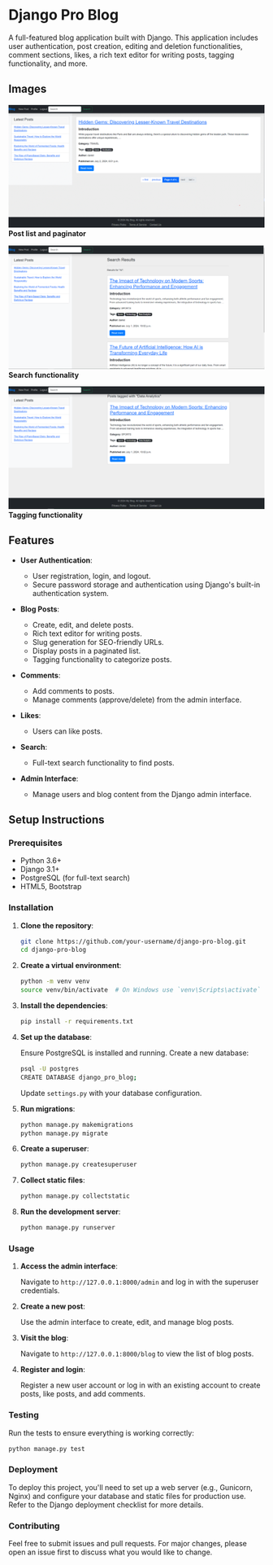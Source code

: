 # Django Pro Blog

A full-featured blog application built with Django. This application includes user authentication, post creation, editing and deletion functionalities, comment sections, likes, a rich text editor for writing posts, tagging functionality, and more.

## Images

![Blog-post-paginator image](https://github.com/Danogbans/Django-blog/blob/main/blog-post-pagination.png)
**Post list and paginator** 

![Blog-post-paginator image](https://github.com/Danogbans/Django-blog/blob/main/search-function.png)
**Search functionality** 

![Blog-post-paginator image](https://github.com/Danogbans/Django-blog/blob/main/tagged-post.png)
**Tagging functionality** 


## Features

- **User Authentication**: 
  - User registration, login, and logout.
  - Secure password storage and authentication using Django's built-in authentication system.
  
- **Blog Posts**:
  - Create, edit, and delete posts.
  - Rich text editor for writing posts.
  - Slug generation for SEO-friendly URLs.
  - Display posts in a paginated list.
  - Tagging functionality to categorize posts.

- **Comments**:
  - Add comments to posts.
  - Manage comments (approve/delete) from the admin interface.

- **Likes**:
  - Users can like posts.

- **Search**:
  - Full-text search functionality to find posts.

- **Admin Interface**:
  - Manage users and blog content from the Django admin interface.

## Setup Instructions

### Prerequisites

- Python 3.6+
- Django 3.1+
- PostgreSQL (for full-text search)
- HTML5, Bootstrap

### Installation

1. **Clone the repository**:

    ```sh
    git clone https://github.com/your-username/django-pro-blog.git
    cd django-pro-blog
    ```

2. **Create a virtual environment**:

    ```sh
    python -m venv venv
    source venv/bin/activate  # On Windows use `venv\Scripts\activate`
    ```

3. **Install the dependencies**:

    ```sh
    pip install -r requirements.txt
    ```

4. **Set up the database**:

    Ensure PostgreSQL is installed and running. Create a new database:

    ```sh
    psql -U postgres
    CREATE DATABASE django_pro_blog;
    ```

    Update `settings.py` with your database configuration.

5. **Run migrations**:

    ```sh
    python manage.py makemigrations
    python manage.py migrate
    ```

6. **Create a superuser**:

    ```sh
    python manage.py createsuperuser
    ```

7. **Collect static files**:

    ```sh
    python manage.py collectstatic
    ```

8. **Run the development server**:

    ```sh
    python manage.py runserver
    ```

### Usage

1. **Access the admin interface**:

    Navigate to `http://127.0.0.1:8000/admin` and log in with the superuser credentials.

2. **Create a new post**:

    Use the admin interface to create, edit, and manage blog posts.

3. **Visit the blog**:

    Navigate to `http://127.0.0.1:8000/blog` to view the list of blog posts.

4. **Register and login**:

    Register a new user account or log in with an existing account to create posts, like posts, and add comments.

### Testing

Run the tests to ensure everything is working correctly:

```sh
python manage.py test
```

### Deployment

To deploy this project, you'll need to set up a web server (e.g., Gunicorn, Nginx) and configure your database and static files for production use. Refer to the Django deployment checklist for more details.

### Contributing
Feel free to submit issues and pull requests. For major changes, please open an issue first to discuss what you would like to change.
